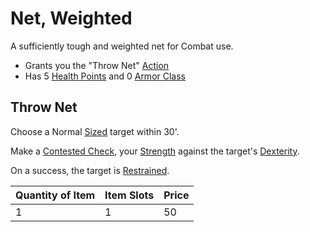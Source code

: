 # Net, Weighted

A sufficiently tough and weighted net for Combat use.

- Grants you the "Throw Net" [Action](../../../Game%20Procedures/Core%20Procedures/Action.md)
- Has 5 [Health Points](../../../Player%20Characters/Derived%20Statistics/Health%20Points.md) and 0 [Armor Class](../../../Player%20Characters/Derived%20Statistics/Armor%20Class.md)

## Throw Net

Choose a Normal [Sized](../../../Game%20Procedures/Combat/Movement.md#Sizes) target within 30'.

Make a [Contested Check](../../../Game%20Procedures/Core%20Procedures/Check.md#Contested%20Check), your [Strength](../../../Player%20Characters/Abilities/Strength.md) against the target's [Dexterity](../../../Player%20Characters/Abilities/Dexterity.md).

On a success, the target is [Restrained](../../../Game%20Procedures/Conditions/Restrained.md).

| Quantity of Item | Item Slots | Price |
| ---------------- | ---------- | ----- |
| 1                | 1          | 50    |
